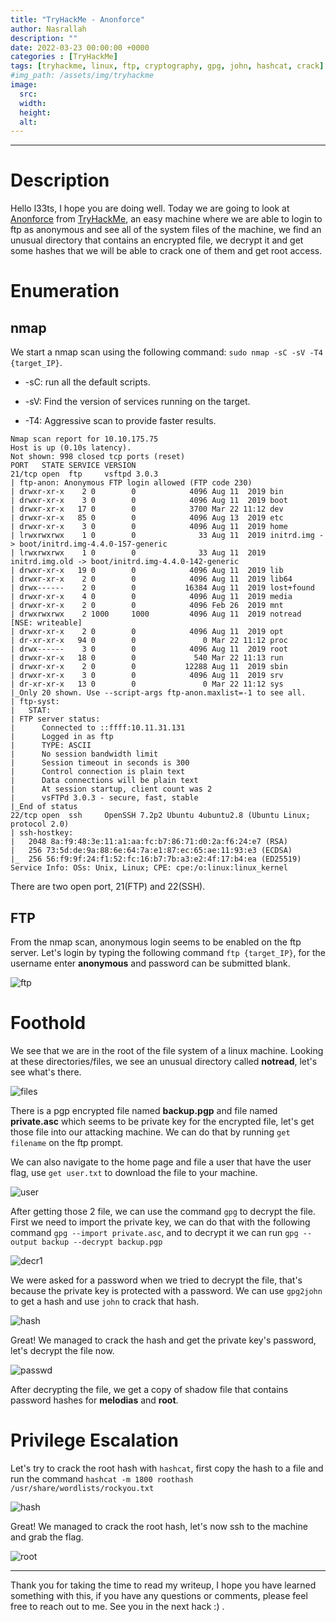 ```yaml
---
title: "TryHackMe - Anonforce"
author: Nasrallah
description: ""
date: 2022-03-23 00:00:00 +0000
categories : [TryHackMe]
tags: [tryhackme, linux, ftp, cryptography, gpg, john, hashcat, crack]
#img_path: /assets/img/tryhackme
image:
  src:
  width:
  height:
  alt:
---
```


<div align="center"> <script src="https://tryhackme.com/badge/367641"></script> </div>

---


# **Description**

Hello l33ts, I hope you are doing well. Today we are going to look at [Anonforce](https://tryhackme.com/room/bsidesgtanonforce) from [TryHackMe](https://tryhackme.com), an easy machine where we are able to login to ftp as anonymous and see all of the system files of the machine, we find an unusual directory that contains an encrypted file, we decrypt it and get some hashes that we will be able to crack one of them and get root access.

# **Enumeration**
## nmap

We start a nmap scan using the following command: `sudo nmap -sC -sV -T4 {target_IP}`.

- -sC: run all the default scripts.

- -sV: Find the version of services running on the target.

- -T4: Aggressive scan to provide faster results.

```terminal
Nmap scan report for 10.10.175.75                                             
Host is up (0.10s latency).                                                   
Not shown: 998 closed tcp ports (reset)                       
PORT   STATE SERVICE VERSION
21/tcp open  ftp     vsftpd 3.0.3                                                                                                                            
| ftp-anon: Anonymous FTP login allowed (FTP code 230)      
| drwxr-xr-x    2 0        0            4096 Aug 11  2019 bin
| drwxr-xr-x    3 0        0            4096 Aug 11  2019 boot
| drwxr-xr-x   17 0        0            3700 Mar 22 11:12 dev
| drwxr-xr-x   85 0        0            4096 Aug 13  2019 etc
| drwxr-xr-x    3 0        0            4096 Aug 11  2019 home
| lrwxrwxrwx    1 0        0              33 Aug 11  2019 initrd.img -> boot/initrd.img-4.4.0-157-generic
| lrwxrwxrwx    1 0        0              33 Aug 11  2019 initrd.img.old -> boot/initrd.img-4.4.0-142-generic
| drwxr-xr-x   19 0        0            4096 Aug 11  2019 lib
| drwxr-xr-x    2 0        0            4096 Aug 11  2019 lib64
| drwx------    2 0        0           16384 Aug 11  2019 lost+found
| drwxr-xr-x    4 0        0            4096 Aug 11  2019 media
| drwxr-xr-x    2 0        0            4096 Feb 26  2019 mnt
| drwxrwxrwx    2 1000     1000         4096 Aug 11  2019 notread [NSE: writeable]
| drwxr-xr-x    2 0        0            4096 Aug 11  2019 opt
| dr-xr-xr-x   94 0        0               0 Mar 22 11:12 proc
| drwx------    3 0        0            4096 Aug 11  2019 root
| drwxr-xr-x   18 0        0             540 Mar 22 11:13 run
| drwxr-xr-x    2 0        0           12288 Aug 11  2019 sbin
| drwxr-xr-x    3 0        0            4096 Aug 11  2019 srv
| dr-xr-xr-x   13 0        0               0 Mar 22 11:12 sys
|_Only 20 shown. Use --script-args ftp-anon.maxlist=-1 to see all.
| ftp-syst:
|   STAT:
| FTP server status:
|      Connected to ::ffff:10.11.31.131
|      Logged in as ftp
|      TYPE: ASCII
|      No session bandwidth limit
|      Session timeout in seconds is 300
|      Control connection is plain text
|      Data connections will be plain text
|      At session startup, client count was 2
|      vsFTPd 3.0.3 - secure, fast, stable
|_End of status
22/tcp open  ssh     OpenSSH 7.2p2 Ubuntu 4ubuntu2.8 (Ubuntu Linux; protocol 2.0)
| ssh-hostkey:
|   2048 8a:f9:48:3e:11:a1:aa:fc:b7:86:71:d0:2a:f6:24:e7 (RSA)
|   256 73:5d:de:9a:88:6e:64:7a:e1:87:ec:65:ae:11:93:e3 (ECDSA)
|_  256 56:f9:9f:24:f1:52:fc:16:b7:7b:a3:e2:4f:17:b4:ea (ED25519)
Service Info: OSs: Unix, Linux; CPE: cpe:/o:linux:linux_kernel
```

There are two open port, 21(FTP) and 22(SSH).

## FTP

From the nmap scan, anonymous login seems to be enabled on the ftp server. Let's login by typing the following command `ftp {target_IP}`, for the username enter **anonymous** and password can be submitted blank.

![ftp](/assets/img/tryhackme/anonforce/ftp.png)


# **Foothold**

We see that we are in the root of the file system of a linux machine. Looking at these directories/files, we see an unusual directory called **notread**, let's see what's there.

![files](/assets/img/tryhackme/anonforce/files.png)

There is a pgp encrypted file named **backup.pgp** and file named **private.asc** which seems to be private key for the encrypted file, let's get those file into our attacking machine. We can do that by running `get filename` on the ftp prompt.

We can also navigate to the home page and file a user that have the user flag, use `get user.txt` to download the file to your machine.

![user](/assets/img/tryhackme/anonforce/user.png)

After getting those 2 file, we can use the command `gpg` to decrypt the file. First we need to import the private key, we can do that with the following command `gpg --import private.asc`, and to decrypt it we can run `gpg --output backup --decrypt backup.pgp`

![decr1](/assets/img/tryhackme/anonforce/decr1.png)

We were asked for a password when we tried to decrypt the file, that's because the private key is protected with a password. We can use `gpg2john` to get a hash and use `john` to crack that hash.

![hash](/assets/img/tryhackme/anonforce/keyhash.png)

Great! We managed to crack the hash and get the private key's password, let's decrypt the file now.

![passwd](/assets/img/tryhackme/anonforce/passwd.png)

After decrypting the file, we get a copy of shadow file that contains password hashes for **melodias** and **root**.

# **Privilege Escalation**

Let's try to crack the root hash with `hashcat`, first copy the hash to a file and run the command `hashcat -m 1800 roothash /usr/share/wordlists/rockyou.txt`

![hash](/assets/img/tryhackme/anonforce/rootpass.png)

Great! We managed to crack the root hash, let's now ssh to the machine and grab the flag.

![root](/assets/img/tryhackme/anonforce/root.png)

---

Thank you for taking the time to read my writeup, I hope you have learned something with this, if you have any questions or comments, please feel free to reach out to me. See you in the next hack :) .
